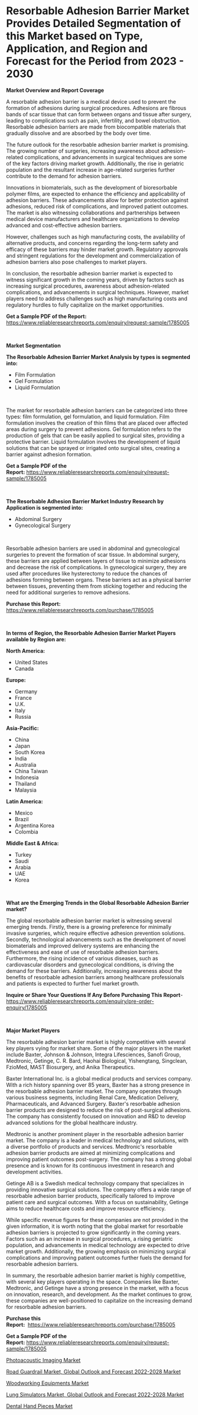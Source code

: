 <p><h1>Resorbable Adhesion Barrier Market Provides Detailed Segmentation of this Market based on Type, Application, and Region and Forecast for the Period from 2023 - 2030</h1></p><p><strong>Market Overview and Report Coverage</strong></p>
<p><p>A resorbable adhesion barrier is a medical device used to prevent the formation of adhesions during surgical procedures. Adhesions are fibrous bands of scar tissue that can form between organs and tissue after surgery, leading to complications such as pain, infertility, and bowel obstruction. Resorbable adhesion barriers are made from biocompatible materials that gradually dissolve and are absorbed by the body over time.</p><p>The future outlook for the resorbable adhesion barrier market is promising. The growing number of surgeries, increasing awareness about adhesion-related complications, and advancements in surgical techniques are some of the key factors driving market growth. Additionally, the rise in geriatric population and the resultant increase in age-related surgeries further contribute to the demand for adhesion barriers.</p><p>Innovations in biomaterials, such as the development of bioresorbable polymer films, are expected to enhance the efficiency and applicability of adhesion barriers. These advancements allow for better protection against adhesions, reduced risk of complications, and improved patient outcomes. The market is also witnessing collaborations and partnerships between medical device manufacturers and healthcare organizations to develop advanced and cost-effective adhesion barriers.</p><p>However, challenges such as high manufacturing costs, the availability of alternative products, and concerns regarding the long-term safety and efficacy of these barriers may hinder market growth. Regulatory approvals and stringent regulations for the development and commercialization of adhesion barriers also pose challenges to market players.</p><p>In conclusion, the resorbable adhesion barrier market is expected to witness significant growth in the coming years, driven by factors such as increasing surgical procedures, awareness about adhesion-related complications, and advancements in surgical techniques. However, market players need to address challenges such as high manufacturing costs and regulatory hurdles to fully capitalize on the market opportunities.</p></p>
<p><strong>Get a Sample PDF of the Report:</strong> <a href="https://www.reliableresearchreports.com/enquiry/request-sample/1785005">https://www.reliableresearchreports.com/enquiry/request-sample/1785005</a></p>
<p>&nbsp;</p>
<p><strong>Market Segmentation</strong></p>
<p><strong>The Resorbable Adhesion Barrier Market Analysis by types is segmented into:</strong></p>
<p><ul><li>Film Formulation</li><li>Gel Formulation</li><li>Liquid Formulation</li></ul></p>
<p>&nbsp;</p>
<p><p>The market for resorbable adhesion barriers can be categorized into three types: film formulation, gel formulation, and liquid formulation. Film formulation involves the creation of thin films that are placed over affected areas during surgery to prevent adhesions. Gel formulation refers to the production of gels that can be easily applied to surgical sites, providing a protective barrier. Liquid formulation involves the development of liquid solutions that can be sprayed or irrigated onto surgical sites, creating a barrier against adhesion formation.</p></p>
<p><strong>Get a Sample PDF of the Report:</strong>&nbsp;<a href="https://www.reliableresearchreports.com/enquiry/request-sample/1785005">https://www.reliableresearchreports.com/enquiry/request-sample/1785005</a></p>
<p>&nbsp;</p>
<p><strong>The Resorbable Adhesion Barrier Market Industry Research by Application is segmented into:</strong></p>
<p><ul><li>Abdominal Surgery</li><li>Gynecological Surgery</li></ul></p>
<p>&nbsp;</p>
<p><p>Resorbable adhesion barriers are used in abdominal and gynecological surgeries to prevent the formation of scar tissue. In abdominal surgery, these barriers are applied between layers of tissue to minimize adhesions and decrease the risk of complications. In gynecological surgery, they are used after procedures like hysterectomy to reduce the chances of adhesions forming between organs. These barriers act as a physical barrier between tissues, preventing them from sticking together and reducing the need for additional surgeries to remove adhesions.</p></p>
<p><strong>Purchase this Report:</strong>&nbsp; <a href="https://www.reliableresearchreports.com/purchase/1785005">https://www.reliableresearchreports.com/purchase/1785005</a></p>
<p>&nbsp;</p>
<p><strong>In terms of Region, the Resorbable Adhesion Barrier Market Players available by Region are:</strong></p>
<p>
    <p> <strong> North America: </strong>
        <ul>
            <li>United States</li>
            <li>Canada</li>
        </ul>
        </p> 
    <p> <strong> Europe: </strong>
        <ul>
            <li>Germany</li>
            <li>France</li>
            <li>U.K.</li>
            <li>Italy</li>
            <li>Russia</li>
        </ul>
        </p> 
    <p> <strong> Asia-Pacific: </strong>
        <ul>
            <li>China</li>
            <li>Japan</li>
            <li>South Korea</li>
            <li>India</li>
            <li>Australia</li>
            <li>China Taiwan</li>
            <li>Indonesia</li>
            <li>Thailand</li>
            <li>Malaysia</li>
        </ul>
        </p> 
    <p> <strong> Latin America: </strong>
        <ul>
            <li>Mexico</li>
            <li>Brazil</li>
            <li>Argentina Korea</li>
            <li>Colombia</li>
        </ul>
        </p> 
    <p> <strong> Middle East & Africa: </strong>
        <ul>
            <li>Turkey</li>
            <li>Saudi</li>
            <li>Arabia</li>
            <li>UAE</li>
            <li>Korea</li>
        </ul>
    </p>
    </p>
<p>&nbsp;</p>
<p><strong>What are the Emerging Trends in the Global Resorbable Adhesion Barrier market?</strong></p>
<p><p>The global resorbable adhesion barrier market is witnessing several emerging trends. Firstly, there is a growing preference for minimally invasive surgeries, which require effective adhesion prevention solutions. Secondly, technological advancements such as the development of novel biomaterials and improved delivery systems are enhancing the effectiveness and ease of use of resorbable adhesion barriers. Furthermore, the rising incidence of various diseases, such as cardiovascular disorders and gynecological conditions, is driving the demand for these barriers. Additionally, increasing awareness about the benefits of resorbable adhesion barriers among healthcare professionals and patients is expected to further fuel market growth.</p></p>
<p><strong>Inquire or Share Your Questions If Any Before Purchasing This Report</strong>- <a href="https://www.reliableresearchreports.com/enquiry/pre-order-enquiry/1785005">https://www.reliableresearchreports.com/enquiry/pre-order-enquiry/1785005</a></p>
<p>&nbsp;</p>
<p><strong>Major Market Players</strong></p>
<p><p>The resorbable adhesion barrier market is highly competitive with several key players vying for market share. Some of the major players in the market include Baxter, Johnson & Johnson, Integra Lifesciences, Sanofi Group, Medtronic, Getinge, C. R. Bard, Haohai Biological, Yishengtang, Singclean, FzioMed, MAST Biosurgery, and Anika Therapeutics.</p><p>Baxter International Inc. is a global medical products and services company. With a rich history spanning over 85 years, Baxter has a strong presence in the resorbable adhesion barrier market. The company operates through various business segments, including Renal Care, Medication Delivery, Pharmaceuticals, and Advanced Surgery. Baxter's resorbable adhesion barrier products are designed to reduce the risk of post-surgical adhesions. The company has consistently focused on innovation and R&D to develop advanced solutions for the global healthcare industry.</p><p>Medtronic is another prominent player in the resorbable adhesion barrier market. The company is a leader in medical technology and solutions, with a diverse portfolio of products and services. Medtronic's resorbable adhesion barrier products are aimed at minimizing complications and improving patient outcomes post-surgery. The company has a strong global presence and is known for its continuous investment in research and development activities.</p><p>Getinge AB is a Swedish medical technology company that specializes in providing innovative surgical solutions. The company offers a wide range of resorbable adhesion barrier products, specifically tailored to improve patient care and surgical outcomes. With a focus on sustainability, Getinge aims to reduce healthcare costs and improve resource efficiency.</p><p>While specific revenue figures for these companies are not provided in the given information, it is worth noting that the global market for resorbable adhesion barriers is projected to grow significantly in the coming years. Factors such as an increase in surgical procedures, a rising geriatric population, and advancements in medical technology are expected to drive market growth. Additionally, the growing emphasis on minimizing surgical complications and improving patient outcomes further fuels the demand for resorbable adhesion barriers.</p><p>In summary, the resorbable adhesion barrier market is highly competitive, with several key players operating in the space. Companies like Baxter, Medtronic, and Getinge have a strong presence in the market, with a focus on innovation, research, and development. As the market continues to grow, these companies are well-positioned to capitalize on the increasing demand for resorbable adhesion barriers.</p></p>
<p><strong>Purchase this Report:</strong>&nbsp;&nbsp;<a href="https://www.reliableresearchreports.com/purchase/1785005">https://www.reliableresearchreports.com/purchase/1785005</a></p>
<p></p>
<p><strong>Get a Sample PDF of the Report:</strong>&nbsp;<a href="https://www.reliableresearchreports.com/enquiry/request-sample/1785005">https://www.reliableresearchreports.com/enquiry/request-sample/1785005</a></p>
<p><p><a href="https://www.linkedin.com/pulse/photoacoustic-imaging-market-size-2023-2030-global-industrial-jyhpc/">Photoacoustic Imaging Market</a></p><p><a href="https://medium.com/@darbyledner/road-guardrail-market-global-outlook-and-forecast-2022-2028-market-focuses-on-market-share-size-978fb0260a71">Road Guardrail Market, Global Outlook and Forecast 2022-2028 Market</a></p><p><a href="https://www.linkedin.com/pulse/woodworking-equipments-market-research-report-provides/">Woodworking Equipments Market</a></p><p><a href="https://medium.com/@walterkutch/lung-simulators-market-global-outlook-and-forecast-2022-2028-market-analysis-and-sze-forecasted-b6f731b1aed0">Lung Simulators Market, Global Outlook and Forecast 2022-2028 Market</a></p><p><a href="https://www.linkedin.com/pulse/dental-hand-pieces-market-challenges-opportunities-growth/">Dental Hand Pieces Market</a></p></p>